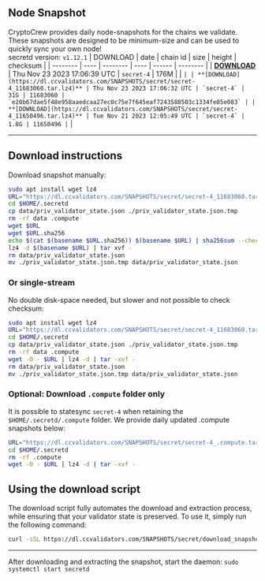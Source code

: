 ## Node Snapshot
CryptoCrew provides daily node-snapshots for the chains we validate. These snapshots are designed to be minimum-size and can be used to quickly sync your own node!  
secretd version: `v1.12.1`
| DOWNLOAD | date | chain id | size | height | checksum |
| -------- | ---- | -------- | ---- | ------ | -------- |
| **[DOWNLOAD](https://dl.ccvalidators.com/SNAPSHOTS/secret/secret-4_.compute.tar.lz4)** | Thu Nov 23 2023 17:06:39 UTC | `secret-4` | 176M |  | `` |
| **[DOWNLOAD](https://dl.ccvalidators.com/SNAPSHOTS/secret/secret-4_11683060.tar.lz4)** | Thu Nov 23 2023 17:06:32 UTC | `secret-4` | 31G | 11683060 | `e20b67dae5f48e958aaedcaa27ec0c75e7f645eaf7243588503c1334fe05e083` |
| **[DOWNLOAD](https://dl.ccvalidators.com/SNAPSHOTS/secret/secret-4_11650496.tar.lz4)** | Tue Nov 21 2023 12:05:49 UTC | `secret-4` | 1.8G | 11650496 | `` |

---

## Download instructions
Download snapshot manually:
```sh
sudo apt install wget lz4
URL="https://dl.ccvalidators.com/SNAPSHOTS/secret/secret-4_11683060.tar.lz4"
cd $HOME/.secretd
cp data/priv_validator_state.json ./priv_validator_state.json.tmp
rm -rf data .compute
wget $URL
wget $URL.sha256
echo $(cat $(basename $URL.sha256)) $(basename $URL) | sha256sum --check
lz4 -d $(basename $URL) | tar xvf -
rm data/priv_validator_state.json
mv ./priv_validator_state.json.tmp data/priv_validator_state.json
```

### Or single-stream
No double disk-space needed, but slower and not possible to check checksum:
```sh
sudo apt install wget lz4
URL="https://dl.ccvalidators.com/SNAPSHOTS/secret/secret-4_11683060.tar.lz4"
cd $HOME/.secretd
cp data/priv_validator_state.json ./priv_validator_state.json.tmp
rm -rf data .compute
wget -O - $URL | lz4 -d | tar -xvf -
rm data/priv_validator_state.json
mv ./priv_validator_state.json.tmp data/priv_validator_state.json
```



### Optional: Download `.compute` folder only
It is possible to statesync `secret-4` when retaining the `$HOME/.secretd/.compute` folder. We provide daily updated .compute snapshots below:
```sh
URL="https://dl.ccvalidators.com/SNAPSHOTS/secret/secret-4_.compute.tar.lz4"
cd $HOME/.secretd
rm -rf .compute
wget -O - $URL | lz4 -d | tar -xvf -
```

## Using the download script

The download script fully automates the download and extraction process, while ensuring that your validator state is preserved. To use it, simply run the following command:
```sh
curl -sSL https://dl.ccvalidators.com/SNAPSHOTS/secret/download_snapshot.sh | bash
```
---

After downloading and extracting the snapshot, start the daemon: `sudo systemctl start secretd`

